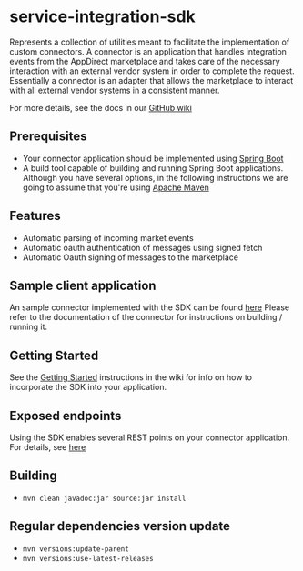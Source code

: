 # service-integration-sdk

Represents a collection of utilities meant to facilitate the implementation
of custom connectors. A connector is an application that handles integration events from the
AppDirect marketplace and takes care of the necessary interaction with an external vendor system in order to 
complete the request.
Essentially a connector is an adapter that allows the marketplace to interact with all external vendor systems in a 
consistent manner.

For more details, see the docs in our [GitHub wiki](https://github.com/AppDirect/service-integration-sdk/wiki)

## Prerequisites
* Your connector application should be implemented using [Spring Boot](https://projects.spring.io/spring-boot/)
* A build tool capable of building and running Spring Boot applications. Although you have several options, in the following
instructions we are going to assume that you're using [Apache Maven](https://maven.apache.org/)

## Features
* Automatic parsing of incoming market events
* Automatic oauth authentication of messages using signed fetch
* Automatic Oauth signing of messages to the marketplace

## Sample client application 
An sample connector implemented with the SDK can be found [here](https://github.com/EmilDafinov/chatty-pie-connector)
Please refer to the documentation of the connector for instructions on building / running it.

## Getting Started
See the [Getting Started](https://github.com/AppDirect/service-integration-sdk/wiki/Getting-Started) instructions
in the wiki for info on how to incorporate the SDK into your application.

## Exposed endpoints
Using the SDK enables several REST points on your connector application. For details, see [here](https://github.com/AppDirect/service-integration-sdk/wiki/Exposed-endpoints)

## Building
* `mvn clean javadoc:jar source:jar install`

## Regular dependencies version update
* `mvn versions:update-parent`
* `mvn versions:use-latest-releases`
